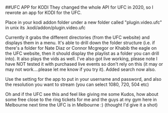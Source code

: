 ##UFC APP for KODI
They changed the whole API for UFC in 2020, so I rewrote an app for KODI for the UFC.

Place in your kodi addon folder under a new folder called "plugin.video.ufc"
in unix its .kodi/addon/plugin.video.ufc

Currently it grabs the different directories (from the UFC website) and displays them in a menu.
It's able to drill down the folder structure (i.e. if there's a folder for Nate Diaz or Connor Mcgregor or Khabib the eagle on the UFC website, then it should display the playlist as a folder you can drill into).
It also plays the vids as well.
I've also got live working, please note I have NOT tested it with purchased live events so don't rely on this (it may or may not work....please let me know if you try it).
Added search now also.


Use the setting for the app to put in your username and password, and also the resolution you want to stream (you can select 1080, 720, 504 etc)

Oh and if the UFC see this and feel like giving me some Kudos, how about some free close to the ring tickets for me and the guys at my gym here in Melbourne next time the UFC is in Melbourne :) (thought I'd give it a shot)

